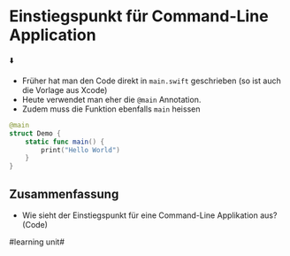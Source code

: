# Einstiegspunkt für Command-Line Application
⬇️

- Früher hat man den Code direkt in `main.swift` geschrieben (so ist auch die Vorlage aus Xcode)
- Heute verwendet man eher die `@main` Annotation.
- Zudem muss die Funktion ebenfalls `main` heissen

```swift
@main
struct Demo {
    static func main() {
        print("Hello World")
    }
}
```

## Zusammenfassung
- Wie sieht der Einstiegspunkt für eine Command-Line Applikation aus? (Code)


#learning unit#